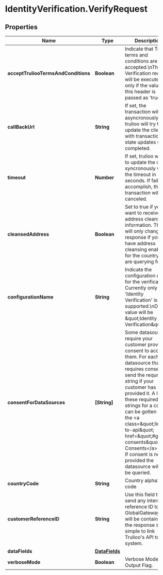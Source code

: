 # IdentityVerification.VerifyRequest

## Properties

Name | Type | Description | Notes
------------ | ------------- | ------------- | -------------
**acceptTruliooTermsAndConditions** | **Boolean** | Indicate that Trulioo terms and conditions are accepted.\\nThe Verification request will be executed only if the value of this header is passed as &#39;true&#39;. | [optional] 
**callBackUrl** | **String** | If set, the transaction will run asyncronously and trulioo will try to update the client with transaction state updates until completed. | [optional] 
**timeout** | **Number** | If set, trulioo will try to update the client syncronously within the timeout in seconds. If failed to accomplish, the transaction will be canceled. | [optional] 
**cleansedAddress** | **Boolean** | Set to true if you want to receive address cleanse information. This will only change the response if you have address cleansing enabled for the country you are querying for. | [optional] 
**configurationName** | **String** | Indicate the configuration used for the verification. Currently only &#39;Identity Verification&#39; is supported.\\nDefault value will be \&quot;Identity Verification\&quot; | [optional] 
**consentForDataSources** | **[String]** | Some datasources require your customer provide consent to access them. For each datasource that requires consent, send the requred string if your customer has provided it. A list of these required strings for a country can be gotten by the &lt;a class&#x3D;\&quot;link-to-api\&quot; href&#x3D;\&quot;#get-consents\&quot;&gt;Get Consents&lt;/a&gt; call. If consent is not provided the datasource will not be queried. | [optional] 
**countryCode** | **String** | Country alpha2 code | 
**customerReferenceID** | **String** | Use this field to send any internal reference ID to GlobalGateway. It will be contained in the response so it is simple to link Trulioo&#39;s API to your system. | [optional] 
**dataFields** | [**DataFields**](DataFields.md) |  | 
**verboseMode** | **Boolean** | Verbose Mode Output Flag. | [optional] 


